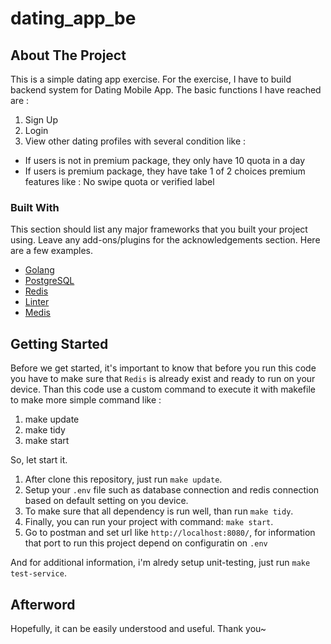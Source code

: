 # dating_app_be

<!-- ABOUT THE PROJECT -->
## About The Project

This is a simple dating app exercise. 
For the exercise, I have to build backend system for Dating Mobile App.
The basic functions I have reached are :
1. Sign Up
2. Login
3. View other dating profiles with several condition like :
 - If users is not in premium package, they only have 10 quota in  a day
 - If users is premium package, they have take 1 of 2 choices premium features like : No swipe quota or verified label

### Built With

This section should list any major frameworks that you built your project using. Leave any add-ons/plugins for the acknowledgements section. Here are a few examples.
* [Golang](https://golang.com)
* [PostgreSQL](https://www.postgresql.org/)
* [Redis](https://redis.io)
* [Linter](https://github.com/golangci/golangci-lint)
* [Medis](https://getmedis.com/)

<!-- GETTING STARTED -->
## Getting Started
Before we get started, it's important to know that  before you run this code you have to make sure that `Redis` is already exist and ready to run on your device. Than this code use a custom command to execute it with makefile to make more simple command like :
1. make update
2. make tidy
3. make start

So, let start it.
1. After clone this repository, just run `make update`.
2. Setup your `.env` file such as database connection and redis connection based on default setting on you device.
3. To make sure that all dependency is run well, than run `make tidy`.
4. Finally, you can run your project with command: `make start`.
5. Go to postman and set url like `http://localhost:8080/`, for information that port to run this project depend on configuratin on `.env`

And for additional information, i'm alredy setup unit-testing, just run `make test-service`.

## Afterword
Hopefully, it can be easily understood and useful. Thank you~



